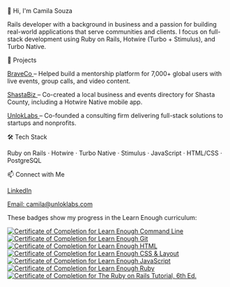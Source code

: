 👋 Hi, I'm Camila Souza

Rails developer with a background in business and a passion for building real-world applications that serve communities and clients. I focus on full-stack development using Ruby on Rails, Hotwire (Turbo + Stimulus), and Turbo Native.

🚀 Projects

<a href="https://www.braveco.org/">BraveCo </a> – Helped build a mentorship platform for 7,000+ global users with live events, group calls, and video content.

<a href="https://www.shastabiz.com/">ShastaBiz </a>– Co-created a local business and events directory for Shasta County, including a Hotwire Native mobile app.

<a href="https://www.unloklabs.com/">UnlokLabs </a>– Co-founded a consulting firm delivering full-stack solutions to startups and nonprofits.

🛠️ Tech Stack

Ruby on Rails · Hotwire · Turbo Native · Stimulus · JavaScript · HTML/CSS · PostgreSQL

📫 Connect with Me

<a href="https://www.linkedin.com/in/camilacsouza/">LinkedIn

Email: camila@unloklabs.com

These badges show my progress in the Learn Enough curriculum:

<a href="https://www.learnenough.com/certificates/E"><img src="https://www.learnenough.com/certificates/E/command-line-tutorial.svg" alt="Certificate of Completion for Learn Enough Command Line"></a><a href="https://www.learnenough.com/certificates/E"><img src="https://www.learnenough.com/certificates/E/git-tutorial.svg" alt="Certificate of Completion for Learn Enough Git"></a><a href="https://www.learnenough.com/certificates/E"><img src="https://www.learnenough.com/certificates/E/html-tutorial.svg" alt="Certificate of Completion for Learn Enough HTML"></a><a href="https://www.learnenough.com/certificates/E"><img src="https://www.learnenough.com/certificates/E/css-and-layout-tutorial.svg" alt="Certificate of Completion for Learn Enough CSS &amp; Layout"></a><a href="https://www.learnenough.com/certificates/E"><img src="https://www.learnenough.com/certificates/E/javascript-tutorial.svg" alt="Certificate of Completion for Learn Enough JavaScript"></a><a href="https://www.learnenough.com/certificates/E"><img src="https://www.learnenough.com/certificates/E/ruby-tutorial.svg" alt="Certificate of Completion for Learn Enough Ruby"></a><a href="https://www.learnenough.com/certificates/E"><img src="https://www.learnenough.com/certificates/E/ruby-on-rails-6th-edition-tutorial.svg" alt="Certificate of Completion for The Ruby on Rails Tutorial, 6th Ed."></a>
